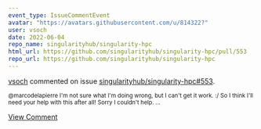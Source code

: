 ```yaml
---
event_type: IssueCommentEvent
avatar: "https://avatars.githubusercontent.com/u/814322?"
user: vsoch
date: 2022-06-04
repo_name: singularityhub/singularity-hpc
html_url: https://github.com/singularityhub/singularity-hpc/pull/553
repo_url: https://github.com/singularityhub/singularity-hpc
---
```


<a href='https://github.com/vsoch' target='_blank'>vsoch</a> commented on issue <a href='https://github.com/singularityhub/singularity-hpc/pull/553' target='_blank'>singularityhub/singularity-hpc#553</a>.

<small>@marcodelapierre I'm not sure what I'm doing wrong, but I can't get it work. :/ So I think I'll need your help with this after all! Sorry I couldn't help....</small>

<a href='https://github.com/singularityhub/singularity-hpc/pull/553' target='_blank'>View Comment</a>